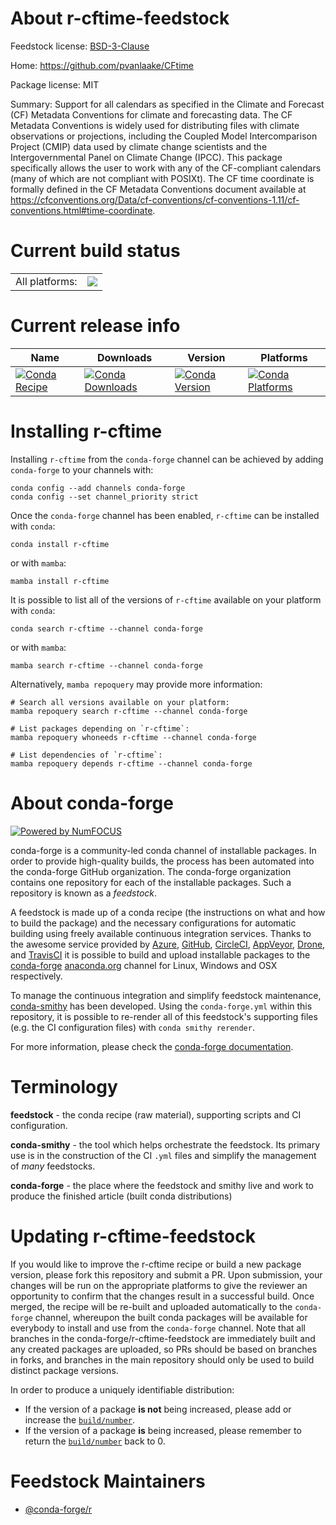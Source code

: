 About r-cftime-feedstock
========================

Feedstock license: [BSD-3-Clause](https://github.com/conda-forge/r-cftime-feedstock/blob/main/LICENSE.txt)

Home: https://github.com/pvanlaake/CFtime

Package license: MIT

Summary: Support for all calendars as specified in the Climate and Forecast (CF) Metadata Conventions for climate and forecasting data. The CF Metadata Conventions is widely used for distributing files with climate observations or projections, including the Coupled Model Intercomparison Project (CMIP) data used by climate change scientists and the Intergovernmental Panel on Climate Change (IPCC). This package specifically allows the user to work with any of the CF-compliant calendars (many of which are not compliant with POSIXt). The CF time coordinate is formally defined in the CF Metadata Conventions document available at <https://cfconventions.org/Data/cf-conventions/cf-conventions-1.11/cf-conventions.html#time-coordinate>.

Current build status
====================


<table><tr><td>All platforms:</td>
    <td>
      <a href="https://dev.azure.com/conda-forge/feedstock-builds/_build/latest?definitionId=23127&branchName=main">
        <img src="https://dev.azure.com/conda-forge/feedstock-builds/_apis/build/status/r-cftime-feedstock?branchName=main">
      </a>
    </td>
  </tr>
</table>

Current release info
====================

| Name | Downloads | Version | Platforms |
| --- | --- | --- | --- |
| [![Conda Recipe](https://img.shields.io/badge/recipe-r--cftime-green.svg)](https://anaconda.org/conda-forge/r-cftime) | [![Conda Downloads](https://img.shields.io/conda/dn/conda-forge/r-cftime.svg)](https://anaconda.org/conda-forge/r-cftime) | [![Conda Version](https://img.shields.io/conda/vn/conda-forge/r-cftime.svg)](https://anaconda.org/conda-forge/r-cftime) | [![Conda Platforms](https://img.shields.io/conda/pn/conda-forge/r-cftime.svg)](https://anaconda.org/conda-forge/r-cftime) |

Installing r-cftime
===================

Installing `r-cftime` from the `conda-forge` channel can be achieved by adding `conda-forge` to your channels with:

```
conda config --add channels conda-forge
conda config --set channel_priority strict
```

Once the `conda-forge` channel has been enabled, `r-cftime` can be installed with `conda`:

```
conda install r-cftime
```

or with `mamba`:

```
mamba install r-cftime
```

It is possible to list all of the versions of `r-cftime` available on your platform with `conda`:

```
conda search r-cftime --channel conda-forge
```

or with `mamba`:

```
mamba search r-cftime --channel conda-forge
```

Alternatively, `mamba repoquery` may provide more information:

```
# Search all versions available on your platform:
mamba repoquery search r-cftime --channel conda-forge

# List packages depending on `r-cftime`:
mamba repoquery whoneeds r-cftime --channel conda-forge

# List dependencies of `r-cftime`:
mamba repoquery depends r-cftime --channel conda-forge
```


About conda-forge
=================

[![Powered by
NumFOCUS](https://img.shields.io/badge/powered%20by-NumFOCUS-orange.svg?style=flat&colorA=E1523D&colorB=007D8A)](https://numfocus.org)

conda-forge is a community-led conda channel of installable packages.
In order to provide high-quality builds, the process has been automated into the
conda-forge GitHub organization. The conda-forge organization contains one repository
for each of the installable packages. Such a repository is known as a *feedstock*.

A feedstock is made up of a conda recipe (the instructions on what and how to build
the package) and the necessary configurations for automatic building using freely
available continuous integration services. Thanks to the awesome service provided by
[Azure](https://azure.microsoft.com/en-us/services/devops/), [GitHub](https://github.com/),
[CircleCI](https://circleci.com/), [AppVeyor](https://www.appveyor.com/),
[Drone](https://cloud.drone.io/welcome), and [TravisCI](https://travis-ci.com/)
it is possible to build and upload installable packages to the
[conda-forge](https://anaconda.org/conda-forge) [anaconda.org](https://anaconda.org/)
channel for Linux, Windows and OSX respectively.

To manage the continuous integration and simplify feedstock maintenance,
[conda-smithy](https://github.com/conda-forge/conda-smithy) has been developed.
Using the ``conda-forge.yml`` within this repository, it is possible to re-render all of
this feedstock's supporting files (e.g. the CI configuration files) with ``conda smithy rerender``.

For more information, please check the [conda-forge documentation](https://conda-forge.org/docs/).

Terminology
===========

**feedstock** - the conda recipe (raw material), supporting scripts and CI configuration.

**conda-smithy** - the tool which helps orchestrate the feedstock.
                   Its primary use is in the construction of the CI ``.yml`` files
                   and simplify the management of *many* feedstocks.

**conda-forge** - the place where the feedstock and smithy live and work to
                  produce the finished article (built conda distributions)


Updating r-cftime-feedstock
===========================

If you would like to improve the r-cftime recipe or build a new
package version, please fork this repository and submit a PR. Upon submission,
your changes will be run on the appropriate platforms to give the reviewer an
opportunity to confirm that the changes result in a successful build. Once
merged, the recipe will be re-built and uploaded automatically to the
`conda-forge` channel, whereupon the built conda packages will be available for
everybody to install and use from the `conda-forge` channel.
Note that all branches in the conda-forge/r-cftime-feedstock are
immediately built and any created packages are uploaded, so PRs should be based
on branches in forks, and branches in the main repository should only be used to
build distinct package versions.

In order to produce a uniquely identifiable distribution:
 * If the version of a package **is not** being increased, please add or increase
   the [``build/number``](https://docs.conda.io/projects/conda-build/en/latest/resources/define-metadata.html#build-number-and-string).
 * If the version of a package **is** being increased, please remember to return
   the [``build/number``](https://docs.conda.io/projects/conda-build/en/latest/resources/define-metadata.html#build-number-and-string)
   back to 0.

Feedstock Maintainers
=====================

* [@conda-forge/r](https://github.com/orgs/conda-forge/teams/r/)

